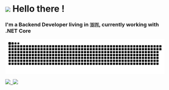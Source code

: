 <h1><img src="https://emojis.slackmojis.com/emojis/images/1544200527/5029/hello_there.gif?1544200527" width="40"/> Hello there !</h1>

### I'm a Backend Developer living in 🇧🇷, currently working with .NET Core 

![Snake animation](https://github.com/gabrielrom/gabrielrom/blob/output/github-contribution-grid-snake.svg)

<!-- 
[![Anurag's GitHub stats](https://github-readme-stats.vercel.app/api?username=gabrielrom&show_icons=true&theme=dracula)](https://github.com/gabrielrom/github-readme-stats) 
[![Top Langs](https://github-readme-stats.vercel.app/api/top-langs/?username=gabrielrom&theme=dracula&layout=compact)](https://github.com/gabrielrom/github-readme-stats) -->

<p>
  <a href="https://github.com/gabrielrom">
    <img height="180em" src="https://github-readme-stats.vercel.app/api?username=gabrielrom&show_icons=true&theme=dracula"/>&nbsp
    <img height="180em" src="https://github-readme-stats.vercel.app/api/top-langs/?username=gabrielrom&theme=dracula&layout=compact"/>
  </a>
</p>




 

